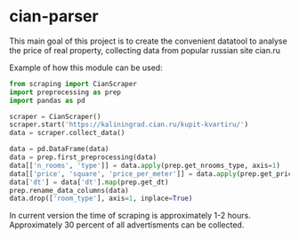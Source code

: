 # cian-parser
This main goal of this project is to create the convenient datatool to analyse the price of real property, collecting data from popular russian site cian.ru   
  
Example of how this module can be used:  
```python
from scraping import CianScraper
import preprocessing as prep
import pandas as pd

scraper = CianScraper()
scraper.start('https://kaliningrad.cian.ru/kupit-kvartiru/')
data = scraper.collect_data()

data = pd.DataFrame(data)
data = prep.first_preprocessing(data)
data[['n_rooms', 'type']] = data.apply(prep.get_nrooms_type, axis=1)
data[['price', 'square', 'price_per_meter']] = data.apply(prep.get_price_square, axis=1)
data['dt'] = data['dt'].map(prep.get_dt)
prep.rename_data_columns(data)
data.drop(['room_type'], axis=1, inplace=True)
```
In current version the time of scraping is approximately 1-2 hours. Approximately 30 percent of all advertisments can be collected.